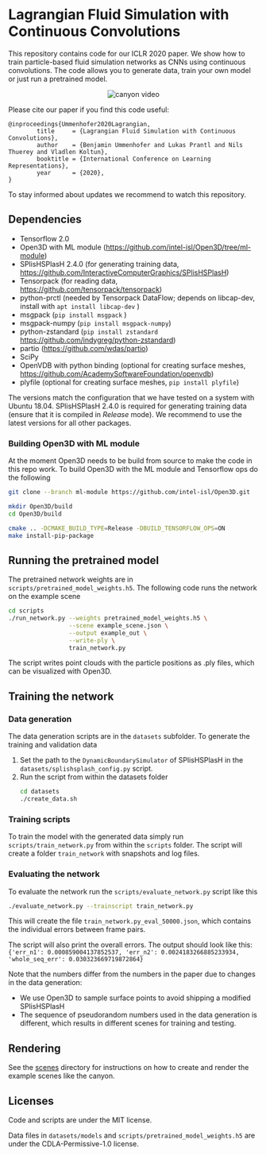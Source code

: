# Lagrangian Fluid Simulation with Continuous Convolutions

This repository contains code for our ICLR 2020 paper. 
We show how to train particle-based fluid simulation networks as CNNs using 
continuous convolutions. The code allows you to generate data, train your own 
model or just run a pretrained model.

<p align="center"> <img src="images/canyon.gif" alt="canyon video"> </p>

Please cite our paper if you find this code useful:
```
@inproceedings{Ummenhofer2020Lagrangian,
        title     = {Lagrangian Fluid Simulation with Continuous Convolutions},
        author    = {Benjamin Ummenhofer and Lukas Prantl and Nils Thuerey and Vladlen Koltun},
        booktitle = {International Conference on Learning Representations},
        year      = {2020},
}
```

To stay informed about updates we recommend to watch this repository.

## Dependencies

- Tensorflow 2.0
- Open3D with ML module (https://github.com/intel-isl/Open3D/tree/ml-module)
- SPlisHSPlasH 2.4.0 (for generating training data, https://github.com/InteractiveComputerGraphics/SPlisHSPlasH)
- Tensorpack (for reading data, https://github.com/tensorpack/tensorpack)
- python-prctl (needed by Tensorpack DataFlow; depends on libcap-dev, install with ```apt install libcap-dev``` )
- msgpack (```pip install msgpack``` )
- msgpack-numpy (```pip install msgpack-numpy```)
- python-zstandard (```pip install zstandard``` https://github.com/indygreg/python-zstandard)
- partio (https://github.com/wdas/partio)
- SciPy
- OpenVDB with python binding (optional for creating surface meshes, https://github.com/AcademySoftwareFoundation/openvdb)
- plyfile (optional for creating surface meshes, ```pip install plyfile```)

The versions match the configuration that we have tested on a system with Ubuntu 18.04.
SPlisHSPlasH 2.4.0 is required for generating training data (ensure that it is compiled in *Release* mode).
We recommend to use the latest versions for all other packages.


### Building Open3D with ML module
At the moment Open3D needs to be build from source to make the code in this 
repo work. To build Open3D with the ML module and Tensorflow ops do the 
following
```bash
git clone --branch ml-module https://github.com/intel-isl/Open3D.git

mkdir Open3D/build
cd Open3D/build

cmake .. -DCMAKE_BUILD_TYPE=Release -DBUILD_TENSORFLOW_OPS=ON
make install-pip-package
```



## Running the pretrained model

The pretrained network weights are in ```scripts/pretrained_model_weights.h5```.
The following code runs the network on the example scene
```bash
cd scripts
./run_network.py --weights pretrained_model_weights.h5 \
                 --scene example_scene.json \
                 --output example_out \
                 --write-ply \
                 train_network.py
```
The script writes point clouds with the particle positions as .ply files, which can be visualized with Open3D.


## Training the network

### Data generation
The data generation scripts are in the ```datasets``` subfolder.
To generate the training and validation data 
 1. Set the path to the ```DynamicBoundarySimulator``` of SPlisHSPlasH in the ```datasets/splishsplash_config.py``` script.
 2. Run the script from within the datasets folder 
    ```bash
    cd datasets
    ./create_data.sh
    ```

### Training scripts
To train the model with the generated data simply run ```scripts/train_network.py``` from within the ```scripts``` folder.
The script will create a folder ```train_network``` with snapshots and log files.

### Evaluating the network
To evaluate the network run the ```scripts/evaluate_network.py``` script like this
```bash
./evaluate_network.py --trainscript train_network.py
```

This will create the file ```train_network.py_eval_50000.json```, which contains the 
individual errors between frame pairs.

The script will also print the overall errors. The output should look like 
this:
```{'err_n1': 0.000859004137852537, 'err_n2': 0.0024183266885233934, 'whole_seq_err': 0.030323669719872864}```

Note that the numbers differ from the numbers in the paper due to changes in 
the data generation:
 - We use Open3D to sample surface points to avoid shipping a modified 
   SPlisHSPlasH
 - The sequence of pseudorandom numbers used in the data generation is 
   different, which results in different scenes for training and testing.

## Rendering

See the [scenes](scenes/README.md) directory for instructions on how to create and render the example scenes like the canyon.

## Licenses

Code and scripts are under the MIT license.

Data files in ```datasets/models``` and ```scripts/pretrained_model_weights.h5``` are under the CDLA-Permissive-1.0 license.
